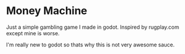 # Money Machine
Just a simple gambling game I made in godot. Inspired by rugplay.com except mine is worse.

I'm really new to godot so thats why this is not very awesome sauce.
